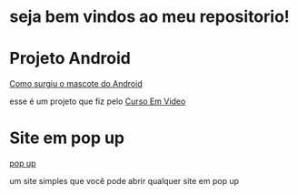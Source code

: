 # seja bem vindos ao meu repositorio!

<h1>Projeto Android</h1>
<a href="https://nekolacat.github.io/projeto-android/">Como surgiu o mascote do Android</a>
<p>esse é um projeto que fiz pelo <a href="https://youtube.com/cursoemvideo" target="_blank">Curso Em Video</a></p>

<h1>Site em pop up</h1>
<a href="https://nekolacat.github.io/site-em-pop-up/">pop up</a>
<p>um site simples que você pode abrir qualquer site em pop up</p>